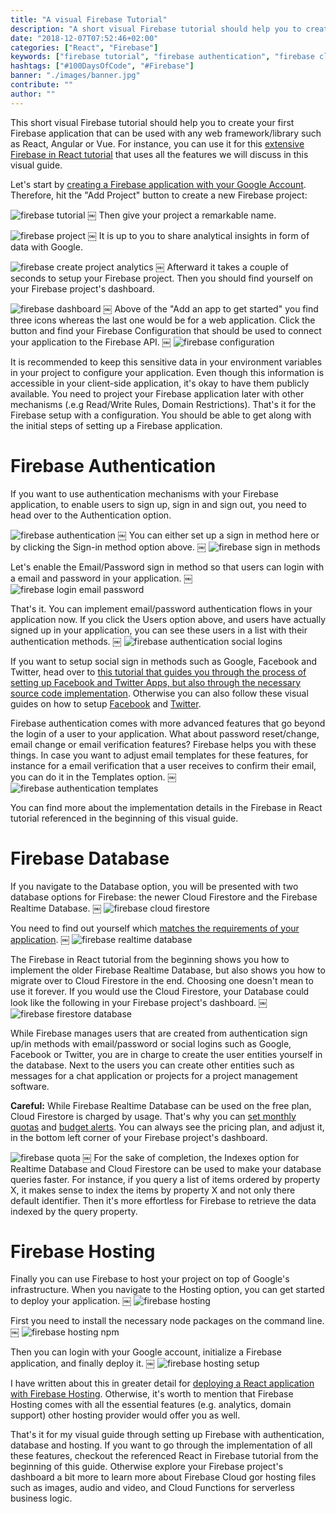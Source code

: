 ```yaml
---
title: "A visual Firebase Tutorial"
description: "A short visual Firebase tutorial should help you to create your first Firebase application that can be used with any web framework/library such as React, Angular or Vue ..."
date: "2018-12-07T07:52:46+02:00"
categories: ["React", "Firebase"]
keywords: ["firebase tutorial", "firebase authentication", "firebase cloud firestore", "firestore", "firebase realtime database", "firebase hosting"]
hashtags: ["#100DaysOfCode", "#Firebase"]
banner: "./images/banner.jpg"
contribute: ""
author: ""
---
```


<Sponsorship />

<ReactFirebaseBook />

This short visual Firebase tutorial should help you to create your first Firebase application that can be used with any web framework/library such as React, Angular or Vue. For instance, you can use it for this [extensive Firebase in React tutorial](/complete-firebase-authentication-react-tutorial/) that uses all the features we will discuss in this visual guide.

Let's start by [creating a Firebase application with your Google Account](https://console.firebase.google.com). Therefore, hit the "Add Project" button to create a new Firebase project: 

![firebase tutorial](./images/banner.jpg)
￼
Then give your project a remarkable name.

![firebase project](./images/firebase-project.jpg)
￼
It is up to you to share analytical insights in form of data with Google.

![firebase create project analytics](./images/firebase-create-project-analytics.jpg)
￼
Afterward it takes a couple of seconds to setup your Firebase project. Then you should find yourself on your Firebase project's dashboard.

![firebase dashboard](./images/firebase-dashboard.jpg)
￼
Above of the "Add an app to get started" you find three icons whereas the last one would be for a web application. Click the button and find your Firebase Configuration that should be used to connect your application to the Firebase API.
￼
![firebase configuration](./images/firebase-configuration.jpg)

It is recommended to keep this sensitive data in your environment variables in your project to configure your application. Even though this information is accessible in your client-side application, it's okay to have them publicly available. You need to project your Firebase application later with other mechanisms (.e.g Read/Write Rules, Domain Restrictions). That's it for the Firebase setup with a configuration. You should be able to get along with the initial steps of setting up a Firebase application. 

# Firebase Authentication

If you want to use authentication mechanisms with your Firebase application, to enable users to sign up, sign in and sign out, you need to head over to the Authentication option.

![firebase authentication](./images/firebase-authentication.jpg)
￼
You can either set up a sign in method here or by clicking the Sign-in method option above.
￼
![firebase sign in methods](./images/firebase-sign-in-methods.jpg)

Let's enable the Email/Password sign in method so that users can login with a email and password in your application.
￼
![firebase login email password](./images/firebase-login-email-password.jpg)

That's it. You can implement email/password authentication flows in your application now. If you click the Users option above, and users have actually signed up in your application, you can see these users in a list with their authentication methods.
￼
![firebase authentication social logins](./images/firebase-authentication-social-logins.jpg)

If you want to setup social sign in methods such as Google, Facebook and Twitter, head over to [this tutorial that guides you through the process of setting up Facebook and Twitter Apps, but also through the necessary source code implementation](/react-firebase-social-login/). Otherwise you can also follow these visual guides on how to setup [Facebook](/firebase-facebook-login/) and [Twitter](/firebase-twitter-login/).

Firebase authentication comes with more advanced features that go beyond the login of a user to your application. What about password reset/change, email change or email verification features? Firebase helps you with these things. In case you want to adjust email templates for these features, for instance for a email verification that a user receives to confirm their email, you can do it in the Templates option.
￼
![firebase authentication templates](./images/firebase-authentication-templates.jpg)

You can find more about the implementation details in the Firebase in React tutorial referenced in the beginning of this visual guide.

# Firebase Database

If you navigate to the Database option, you will be presented with two database options for Firebase: the newer Cloud Firestore and the Firebase Realtime Database.
￼
![firebase cloud firestore](./images/firebase-cloud-firestore.jpg)

You need to find out yourself which [matches the requirements of your application](https://firebase.google.com/docs/database/rtdb-vs-firestore).
￼
![firebase realtime database](./images/firebase-realtime-database.jpg)

The Firebase in React tutorial from the beginning shows you how to implement the older Firebase Realtime Database, but also shows you how to migrate over to Cloud Firestore in the end. Choosing one doesn't mean to use it forever. If you would use the Cloud Firestore, your Database could look like the following in your Firebase project's dashboard.
￼
![firebase firestore database](./images/firebase-firestore-database.jpg)

While Firebase manages users that are created from authentication sign up/in methods with email/password or social logins such as Google, Facebook or Twitter, you are in charge to create the user entities yourself in the database. Next to the users you can create other entities such as messages for a chat application or projects for a project management software.

**Careful:** While Firebase Realtime Database can be used on the free plan, Cloud Firestore is charged by usage. That's why you can [set monthly quotas](https://firebase.google.com/docs/firestore/quotas) and [budget alerts](https://cloud.google.com/billing/docs/how-to/budgets). You can always see the pricing plan, and adjust it, in the bottom left corner of your Firebase project's dashboard.

![firebase quota](./images/firebase-quota.jpg)
￼
For the sake of completion, the Indexes option for Realtime Database and Cloud Firestore can be used to make your database queries faster. For instance, if you query a list of items ordered by property X, it makes sense to index the items by property X and not only there default identifier. Then it's more effortless for Firebase to retrieve the data indexed by the query property.

# Firebase Hosting

Finally you can use Firebase to host your project on top of Google's infrastructure. When you navigate to the Hosting option, you can get started to deploy your application.
￼
![firebase hosting](./images/firebase-hosting.jpg)

First you need to install the necessary node packages on the command line.
￼
![firebase hosting npm](./images/firebase-hosting-npm.jpg)

Then you can login with your Google account, initialize a Firebase application, and finally deploy it.
￼
![firebase hosting setup](./images/firebase-hosting-setup.jpg)

I have written about this in greater detail for [deploying a React application with Firebase Hosting](/firebase-deploy-react-js/). Otherwise, it's worth to mention that Firebase Hosting comes with all the essential features (e.g. analytics, domain support) other hosting provider would offer you as well.

That's it for my visual guide through setting up Firebase with authentication, database and hosting. If you want to go through the implementation of all these features, checkout the referenced React in Firebase tutorial from the beginning of this guide. Otherwise explore your Firebase project's dashboard a bit more to learn more about Firebase Cloud gor hosting files such as images, audio and video, and Cloud Functions for serverless business logic.
